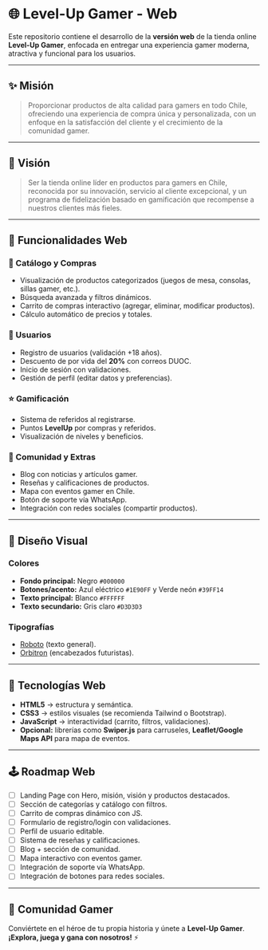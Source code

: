 # 🌐 Level-Up Gamer - Web

Este repositorio contiene el desarrollo de la **versión web** de la tienda online **Level-Up Gamer**, enfocada en entregar una experiencia gamer moderna, atractiva y funcional para los usuarios.

---

## ✨ Misión

> Proporcionar productos de alta calidad para gamers en todo Chile, ofreciendo una experiencia de compra única y personalizada, con un enfoque en la satisfacción del cliente y el crecimiento de la comunidad gamer.

---

## 🚀 Visión

> Ser la tienda online líder en productos para gamers en Chile, reconocida por su innovación, servicio al cliente excepcional, y un programa de fidelización basado en gamificación que recompense a nuestros clientes más fieles.

---

## 📌 Funcionalidades Web

### 🛒 Catálogo y Compras

- Visualización de productos categorizados (juegos de mesa, consolas, sillas gamer, etc.).
- Búsqueda avanzada y filtros dinámicos.
- Carrito de compras interactivo (agregar, eliminar, modificar productos).
- Cálculo automático de precios y totales.

### 👤 Usuarios

- Registro de usuarios (validación +18 años).
- Descuento de por vida del **20%** con correos DUOC.
- Inicio de sesión con validaciones.
- Gestión de perfil (editar datos y preferencias).

### ⭐ Gamificación

- Sistema de referidos al registrarse.
- Puntos **LevelUp** por compras y referidos.
- Visualización de niveles y beneficios.

### 💬 Comunidad y Extras

- Blog con noticias y artículos gamer.
- Reseñas y calificaciones de productos.
- Mapa con eventos gamer en Chile.
- Botón de soporte vía WhatsApp.
- Integración con redes sociales (compartir productos).

---

## 🎨 Diseño Visual

### Colores

- **Fondo principal:** Negro `#000000`
- **Botones/acento:** Azul eléctrico `#1E90FF` y Verde neón `#39FF14`
- **Texto principal:** Blanco `#FFFFFF`
- **Texto secundario:** Gris claro `#D3D3D3`

### Tipografías

- [Roboto](https://fonts.google.com/specimen/Roboto) (texto general).
- [Orbitron](https://fonts.google.com/specimen/Orbitron) (encabezados futuristas).

---

## 📂 Tecnologías Web

- **HTML5** → estructura y semántica.
- **CSS3** → estilos visuales (se recomienda Tailwind o Bootstrap).
- **JavaScript** → interactividad (carrito, filtros, validaciones).
- **Opcional:** librerías como **Swiper.js** para carruseles, **Leaflet/Google Maps API** para mapa de eventos.

---

## 🕹️ Roadmap Web

- [ ] Landing Page con Hero, misión, visión y productos destacados.
- [ ] Sección de categorías y catálogo con filtros.
- [ ] Carrito de compras dinámico con JS.
- [ ] Formulario de registro/login con validaciones.
- [ ] Perfil de usuario editable.
- [ ] Sistema de reseñas y calificaciones.
- [ ] Blog + sección de comunidad.
- [ ] Mapa interactivo con eventos gamer.
- [ ] Integración de soporte vía WhatsApp.
- [ ] Integración de botones para redes sociales.

---

## 📣 Comunidad Gamer

Conviértete en el héroe de tu propia historia y únete a **Level-Up Gamer**.  
**¡Explora, juega y gana con nosotros!** ⚡
